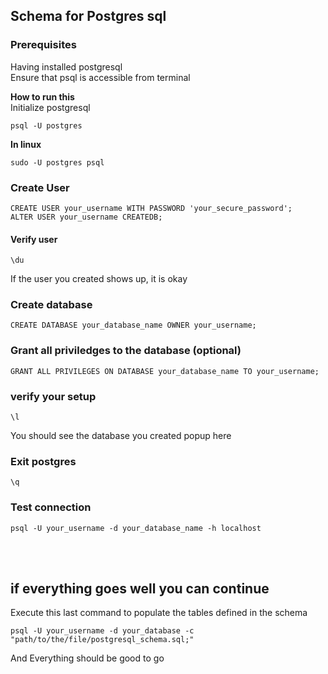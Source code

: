 ## Schema for Postgres sql

### Prerequisites
Having installed postgresql <br>
Ensure that psql is accessible from terminal


<b>How to run this </b><br>
Initialize postgresql
```
psql -U postgres
```

<b>In linux </b>
```
sudo -U postgres psql
```


### Create User 

```
CREATE USER your_username WITH PASSWORD 'your_secure_password';
ALTER USER your_username CREATEDB;
```

#### Verify user
```
\du
```
If the user you created shows up, it is okay 
### Create database
```
CREATE DATABASE your_database_name OWNER your_username;
```
### Grant all priviledges to the database (optional)
```
GRANT ALL PRIVILEGES ON DATABASE your_database_name TO your_username;
```
### verify your setup
```
\l
```
You should see the database you created popup here
### Exit postgres
```
\q
```

### Test connection
````
psql -U your_username -d your_database_name -h localhost
````


</br></br>

## if everything goes well you can continue
Execute this last command to populate the tables defined in the schema

```
psql -U your_username -d your_database -c "path/to/the/file/postgresql_schema.sql;"
```

And Everything should be good to go